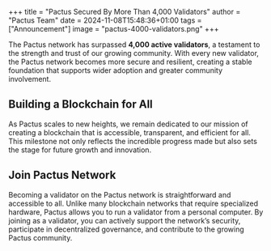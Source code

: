 +++
title = "Pactus Secured By More Than 4,000 Validators"
author = "Pactus Team"
date = 2024-11-08T15:48:36+01:00
tags = ["Announcement"]
image = "pactus-4000-validators.png"
+++

The Pactus network has surpassed **4,000 active validators**,
a testament to the strength and trust of our growing community.
With every new validator, the Pactus network becomes more secure and resilient,
creating a stable foundation that supports wider adoption and greater community involvement.

## Building a Blockchain for All

As Pactus scales to new heights, we remain dedicated to our mission of creating a blockchain that is accessible,
transparent, and efficient for all.
This milestone not only reflects the incredible progress made but also sets the stage for future growth and innovation.

## Join Pactus Network

Becoming a validator on the Pactus network is straightforward and accessible to all.
Unlike many blockchain networks that require specialized hardware,
Pactus allows you to run a validator from a personal computer.
By joining as a validator, you can actively support the network’s security,
participate in decentralized governance, and contribute to the growing Pactus community.
